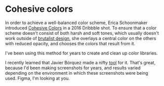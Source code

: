 # Cohesive colors
In order to achieve a well-balanced color scheme, Erica Schoonmaker introduced [Cohesive Colors](https://dribbble.com/shots/166246-My-Secret-for-Color-Schemes) in a 2016 Dribbble shot. To ensure that a color scheme doesn't consist of both harsh and soft tones, which usually doesn't work outside of [brutalist design](https://brutalistwebsites.com), she overlays a central color on the others with reduced opacity, and chooses the colors that result from it.

I've been using this method for years to create and clean up color libraries. 

I recently learned that Javier Bórquez made a nifty [tool](https://javier.xyz/cohesive-colors/) for it. That's great, because I'd been making screenshots for years, and results varied depending on the environment in which these screenshots were being used. Figma, I'm looking at you.